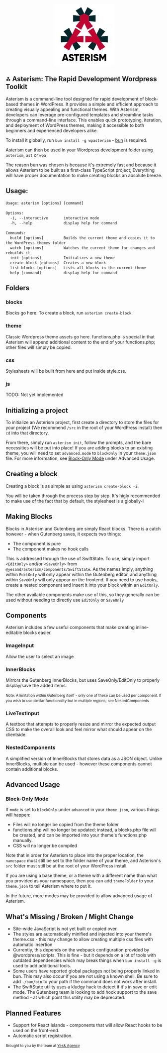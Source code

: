 <center><img src="./logo.png" height="196" width="196" /></center>

## ⁂ Asterism: The Rapid Development Wordpress Toolkit

Asterism is a command-line tool designed for rapid development of block-based themes in WordPress. It provides a simple and efficient approach to creating visually appealing and functional themes. With Asterism, developers can leverage pre-configured templates and streamline tasks through a command-line interface. This enables quick prototyping, iteration, and deployment of WordPress themes, making it accessible to both beginners and experienced developers alike.

To install it globally, run `bun install -g wpasterism` - [bun](https://bun.sh) is required.

Asterism can then be used in your Wordpress development folder using `asterism`, `ast` or `wpa`

The reason bun was chosen is because it's extremely fast and because it allows Asterism to be built as a first-class TypeScript project; Everything will have proper documentation to make creating blocks an absolute breeze.

## Usage:
```
Usage: asterism [options] [command]

Options:
  -i, --interactive       interactive mode
  -h, --help              display help for command

Commands:
  build [options]         Builds the current theme and copies it to the WordPress themes folder
  watch [options]         Watches the current theme for changes and rebuilds it
  init [options]          Initializes a new theme
  create-block [options]  Creates a new block
  list-blocks [options]   Lists all blocks in the current theme
  help [command]          display help for command
```

## Folders

### blocks
Blocks go here. To create a block, run `asterism create-block`.

### theme
Classic Wordpress theme assets go here. functions.php is special in that Asterism will
append additional content to the end of your functions.php; other files will simply be copied.

### css
Stylesheets will be built from here and put inside style.css.

### js
TODO: Not yet implemented

## Initializing a project

To initialize an Asterism project, first create a directory to store
the files for your project (We recommend `/src` in the root of your WordPress install) then `cd` into that directory.

From there, simply run `asterism init`, follow the prompts, and the bare necessities will be put into place! If you are adding blocks to an existing theme, you will need to set `advanced.mode` to `blockOnly` in your `theme.json` file. For more information, see [Block-Only Mode](#block-only-mode) under Advanced Usage.

## Creating a block

Creating a block is as simple as using `asterism create-block -i`.

You will be taken through the process step by step. It's higly recommended to make use of the fact that by default, the stylesheet is a globally-l

## Making Blocks

Blocks in Asterism and Gutenberg are simply React blocks. There is a catch however - when Gutenberg saves, it expects two things:
* The component is pure
* The component makes no hook calls

This is addressed through the use of SwiftState. To use, simply import `<EditOnly>` and/or `<SaveOnly>` from `@yesand/asterism/components/SwiftState`. As the names imply, anything within `EditOnly` will only appear within the Gutenberg editor, and anything within `SaveOnly` will only appear on the frontend. If you need to use hooks, create a nested component and insert it into your block within an `EditOnly`.

The other available components make use of this, so they generally can be used without needing to directly use `EditOnly` or `SaveOnly`

## Components

Asterism includes a few useful components that make creating inline-editable blocks easier.

### ImageInput
Allow the user to select an image

### InnerBlocks
Mirrors the Gutenberg InnerBlocks, but uses SaveOnly/EditOnly to properly display/save the added items.

<small>Note: A limitation within Gutenberg itself - only one of these can be used per component. If you wish to use similar functionality but in multiple regions, see NestedComponents</small>

### LiveTextInput
A textbox that attempts to properly resize and mirror the expected output CSS to make the overall look and feel mirror what should appear on the clientside.

### NestedComponents
A simplified version of InnerBlocks that stores data as a JSON object. Unlike InnerBlocks, multiple can be used - however these components cannot contain additional blocks. 

## Advanced Usage
### Block-Only Mode
If `mode` is set to `blockOnly` under `advanced` in your `theme.json`, various things will happen:

* Files will no longer be copied from the theme folder
* functions.php will no longer be updated; instead, a blocks.php file will be created, and can be imported
  into your theme's functions.php manually.
* CSS will no longer be compiled

Note that in order for Asterism to place into the proper location, the `namespace` must still be set to the
folder name of your theme, and Asterism's `src` folder must still be at the root of your WordPress install.

If you are using a base theme, or a theme with a different name than what you provided as your namespace, then you can add `themeFolder` to your `theme.json` to tell Asterism where to put it.

In the future, more modes may be provided to allow advanced usage of Asterism.

## What's Missing / Broken / Might Change
* Site-wide JavaScript is not yet built or copied over.
* The styles are automatically minified and injected into your theme's theme.css - this may change to allow creating multiple css files with automatic insertion
* Currently, this depends on the webpack configuration provided by @wordpress/scripts. This is fine - but it depends on a lot of tools with outdated dependencies which may break things when `bun install -g` is used to add additional tools.
* Some users have reported global packages not being properly linked in bun. This may also occur if you are not using a known shell. Be sure to add `./bun/bin` to your path if the command does not work after install.
* The SwiftState utility uses a kludgy hack to detect if it's in save or edit mode. The Gutenberg team is looking to add hook support to the save method - at which point this utility may be deprecated.

## Planned Features
* Support for React Islands - components that will allow React hooks to be used on the front-end.
* Automatic script registration.

<small>Brought to you by the team at [Yes& Agency](https://yesandagency.com)</small>